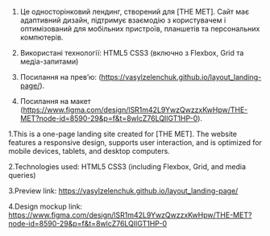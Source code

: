 1. Це односторінковий лендинг, створений для [THE MET]. Сайт має адаптивний дизайн, підтримує взаємодію з користувачем і оптимізований для мобільних пристроїв, планшетів та персональних компютерів.

2. Використані технології:
HTML5
CSS3 (включно з Flexbox, Grid та медіа-запитами)

3. Посилання на прев’ю:
(https://vasylzelenchuk.github.io/layout_landing-page/).

4. Посилання на макет
(https://www.figma.com/design/lSR1m42L9YwzQwzzxKwHpw/THE-MET?node-id=8590-29&p=f&t=8wlcZ76LQIlGT1HP-0).





1.This is a one-page landing site created for [THE MET]. The website features a responsive design, supports user interaction, and is optimized for mobile devices, tablets, and desktop computers.

2.Technologies used:
HTML5
CSS3 (including Flexbox, Grid, and media queries)

3.Preview link:
https://vasylzelenchuk.github.io/layout_landing-page/

4.Design mockup link:
https://www.figma.com/design/lSR1m42L9YwzQwzzxKwHpw/THE-MET?node-id=8590-29&p=f&t=8wlcZ76LQIlGT1HP-0




